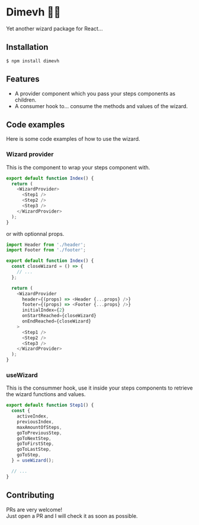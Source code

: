 # Dimevh 🧙‍♂️

Yet another wizard package for React...

## Installation

```
$ npm install dimevh
```

## Features

- A provider component which you pass your steps components as children.
- A consumer hook to... consume the methods and values of the wizard.

## Code examples

Here is some code examples of how to use the wizard.

### Wizard provider

This is the component to wrap your steps component with.

```js
export default function Index() {
  return (
    <WizardProvider>
      <Step1 />
      <Step2 />
      <Step3 />
    </WizardProvider>
  );
}
```

or with optionnal props.

```js
import Header from './header';
import Footer from './footer';

export default function Index() {
  const closeWizard = () => {
    // ...
  };

  return (
    <WizardProvider
      header={(props) => <Header {...props} />}
      footer={(props) => <Footer {...props} />}
      initialIndex={2}
      onStartReached={closeWizard}
      onEndReached={closeWizard}
    >
      <Step1 />
      <Step2 />
      <Step3 />
    </WizardProvider>
  );
}
```

### useWizard

This is the consummer hook, use it inside your steps components to retrieve the wizard functions and values.

```js
export default function Step1() {
  const {
    activeIndex,
    previousIndex,
    maxAmountOfSteps,
    goToPreviousStep,
    goToNextStep,
    goToFirstStep,
    goToLastStep,
    goToStep,
  } = useWizard();

  // ...
}
```

## Contributing

PRs are very welcome!  
Just open a PR and I will check it as soon as possible.
